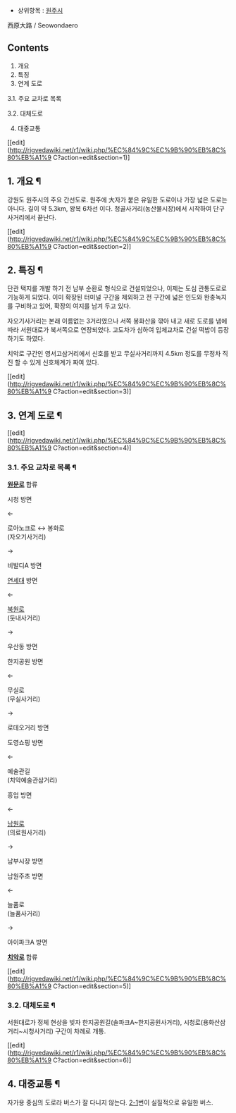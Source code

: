   * 상위항목 : [원주시](%EC%9B%90%EC%A3%BC%EC%8B%9C.md)   

西原大路 / Seowondaero

## Contents

    

1. 개요 
2. 특징 
3. 연계 도로 
    

3.1. 주요 교차로 목록

3.2. 대체도로

4. 대중교통 

[[edit](http://rigvedawiki.net/r1/wiki.php/%EC%84%9C%EC%9B%90%EB%8C%80%EB%A1%9
C?action=edit&section=1)]

## 1. 개요 ¶

강원도 원주시의 주요 간선도로. 원주에 大자가 붙은 유일한 도로이나 가장 넓은 도로는 아니다. 길이 약 5.3km, 왕복 6차선 이다.
청골사거리(농산물시장)에서 시작하여 단구사거리에서 끝난다.

[[edit](http://rigvedawiki.net/r1/wiki.php/%EC%84%9C%EC%9B%90%EB%8C%80%EB%A1%9
C?action=edit&section=2)]

## 2. 특징 ¶

단관 택지를 개발 하기 전 남부 순환로 형식으로 건설되었으나, 이제는 도심 관통도로로 기능하게 되었다. 이미 확장된 터미널 구간을 제외하고
전 구간에 넓은 인도와 완충녹지를 구비하고 있어, 확장의 여지를 남겨 두고 있다.

  

자오기사거리는 본래 이름없는 3거리였으나 서쪽 봉화산을 깎아 내고 새로 도로를 냄에 따라 서원대로가 북서쪽으로 연장되었다. 고도차가 심하여
입체교차로 건설 떡밥이 등장하기도 하였다.

  

치악로 구간인 영서고삼거리에서 신호를 받고 무실사거리까지 4.5km 정도를 무정차 직진 할 수 있게 신호체계가 짜여 있다.

  

[[edit](http://rigvedawiki.net/r1/wiki.php/%EC%84%9C%EC%9B%90%EB%8C%80%EB%A1%9
C?action=edit&section=3)]

## 3. 연계 도로 ¶

[[edit](http://rigvedawiki.net/r1/wiki.php/%EC%84%9C%EC%9B%90%EB%8C%80%EB%A1%9
C?action=edit&section=4)]

### 3.1. 주요 교차로 목록 ¶

**[원문로](%EC%9B%90%EB%AC%B8%EB%A1%9C.md)** 합류 

시청 방면

←

로아노크로 ↔ 봉화로  
(자오기사거리)

→

비발디A 방면

[연세대](%EC%97%B0%EC%84%B8%EB%8C%80%ED%95%99%EA%B5%90/%EC%9B%90%EC%A3%BC%EC%BA%A0%ED%8D%BC%EC%8A%A4.md) 방면

←

[북원로](%EB%B6%81%EC%9B%90%EB%A1%9C.md)  
(둣내사거리)

→

우산동 방면

한지공원 방면

←

무실로  
(무실사거리)

→

로데오거리 방면

도영쇼핑 방면

←

예술관길  
(치악예술관삼거리)

흥업 방면

←

[남원로](%EB%82%A8%EC%9B%90%EB%A1%9C.md)  
(의료원사거리)

→

남부시장 방면

남원주초 방면

←

늘품로  
(늘품사거리)

→

아이파크A 방면

**[치악로](%EC%B9%98%EC%95%85%EB%A1%9C.md)** 합류 

[[edit](http://rigvedawiki.net/r1/wiki.php/%EC%84%9C%EC%9B%90%EB%8C%80%EB%A1%9
C?action=edit&section=5)]

### 3.2. 대체도로 ¶

서원대로가 정체 현상을 빚자 한지공원길(솔파크A~한지공원사거리), 시청로(용화산삼거리~시청사거리) 구간이 차례로 개통.

[[edit](http://rigvedawiki.net/r1/wiki.php/%EC%84%9C%EC%9B%90%EB%8C%80%EB%A1%9
C?action=edit&section=6)]

## 4. 대중교통 ¶

자가용 중심의 도로라 버스가 잘 다니지 않는다.
[2-1](%EC%9B%90%EC%A3%BC%20%EB%B2%84%EC%8A%A4%202-1.md)번이 실질적으로 유일한 버스.

